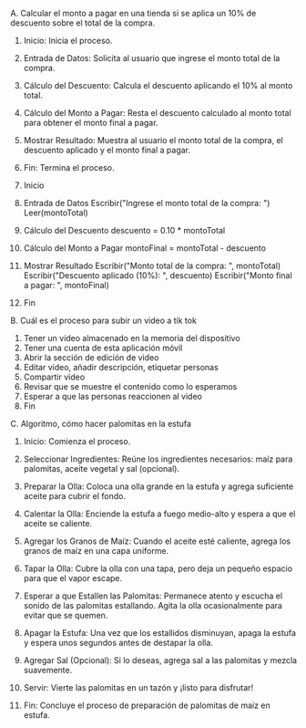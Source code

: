 A. Calcular el monto a pagar en una tienda si se aplica un 10% de descuento sobre el total de la compra.

1. Inicio: Inicia el proceso.
2. Entrada de Datos: Solicita al usuario que ingrese el monto total de la compra.
3. Cálculo del Descuento: Calcula el descuento aplicando el 10% al monto total.
4. Cálculo del Monto a Pagar: Resta el descuento calculado al monto total para obtener el monto final a pagar.
5. Mostrar Resultado: Muestra al usuario el monto total de la compra, el descuento aplicado y el monto final a pagar.
6. Fin: Termina el proceso.


1. Inicio

2. Entrada de Datos
Escribir("Ingrese el monto total de la compra: ")
Leer(montoTotal)

3. Cálculo del Descuento
descuento = 0.10 * montoTotal

4. Cálculo del Monto a Pagar
montoFinal = montoTotal - descuento

5. Mostrar Resultado
Escribir("Monto total de la compra: ", montoTotal)
Escribir("Descuento aplicado (10%): ", descuento)
Escribir("Monto final a pagar: ", montoFinal)

6. Fin



B. Cuál es el proceso para subir un video a tik tok

1. Tener un video almacenado en la memoria del dispositivo
2. Tener una cuenta de esta aplicación móvil
3. Abrir la sección de edición de video
4. Editar video, añadir descripción, etiquetar personas
5. Compartir video
6. Revisar que se muestre el contenido como lo esperamos
7. Esperar a que las personas reaccionen al video
8. Fin




C. Algoritmo, cómo hacer palomitas en la estufa

1. Inicio: Comienza el proceso.

2. Seleccionar Ingredientes: Reúne los ingredientes necesarios: maíz para palomitas, aceite vegetal y sal (opcional).

3. Preparar la Olla: Coloca una olla grande en la estufa y agrega suficiente aceite para cubrir el fondo.

4. Calentar la Olla: Enciende la estufa a fuego medio-alto y espera a que el aceite se caliente.

5. Agregar los Granos de Maíz: Cuando el aceite esté caliente, agrega los granos de maíz en una capa uniforme.

6. Tapar la Olla: Cubre la olla con una tapa, pero deja un pequeño espacio para que el vapor escape.

7. Esperar a que Estallen las Palomitas: Permanece atento y escucha el sonido de las palomitas estallando. Agita la olla ocasionalmente para evitar que se quemen.

8. Apagar la Estufa: Una vez que los estallidos disminuyan, apaga la estufa y espera unos segundos antes de destapar la olla.

9. Agregar Sal (Opcional): Si lo deseas, agrega sal a las palomitas y mezcla suavemente.

10. Servir: Vierte las palomitas en un tazón y ¡listo para disfrutar!

11. Fin: Concluye el proceso de preparación de palomitas de maíz en estufa.


